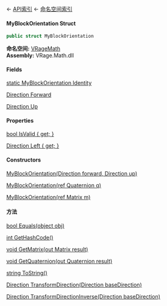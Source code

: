 ← [API索引](Api-Index) ← [命名空间索引](Namespace-Index)

#### MyBlockOrientation Struct

```csharp
public struct MyBlockOrientation
```

**命名空间:** [VRageMath](VRageMath)  
**Assembly:** VRage.Math.dll

#### Fields

[static MyBlockOrientation Identity](VRageMath.MyBlockOrientation.Identity)

> 

[Direction Forward](VRageMath.MyBlockOrientation.Forward)

> 

[Direction Up](VRageMath.MyBlockOrientation.Up)

> 

#### Properties

[bool IsValid { get; }](VRageMath.MyBlockOrientation.IsValid)

> 

[Direction Left { get; }](VRageMath.MyBlockOrientation.Left)

> 

#### Constructors

[MyBlockOrientation(Direction forward, Direction up)](VRageMath.MyBlockOrientation..ctor)

> 

[MyBlockOrientation(ref Quaternion q)](VRageMath.MyBlockOrientation..ctor)

> 

[MyBlockOrientation(ref Matrix m)](VRageMath.MyBlockOrientation..ctor)

> 

#### 方法

[bool Equals(object obj)](VRageMath.MyBlockOrientation.Equals)

> 

[int GetHashCode()](VRageMath.MyBlockOrientation.GetHashCode)

> 

[void GetMatrix(out Matrix result)](VRageMath.MyBlockOrientation.GetMatrix)

> 

[void GetQuaternion(out Quaternion result)](VRageMath.MyBlockOrientation.GetQuaternion)

> 

[string ToString()](VRageMath.MyBlockOrientation.ToString)

> 

[Direction TransformDirection(Direction baseDirection)](VRageMath.MyBlockOrientation.TransformDirection)

> 

[Direction TransformDirectionInverse(Direction baseDirection)](VRageMath.MyBlockOrientation.TransformDirectionInverse)

> 


